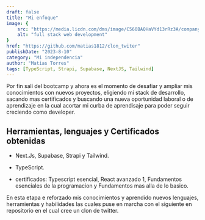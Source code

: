 ```yaml
---
draft: false
title: "Mi enfoque"
image: {
    src: "https://media.licdn.com/dms/image/C560BAQHaVYd13rRz3A/company-logo_200_200/0/1638831589865?e=1702512000&v=beta&t=u1LVAxhGUCYerdi4BqYixOS94OD0Es6o70bz2KsmIXU",
    alt: "full stack web development"
}
href: "https://github.com/matias1812/clon_twiter"
publishDate: "2023-8-10"
category: "Mi independencia"
author: "Matias Torres"
tags: [TypeScript, Strapi, Supabase, NextJS, Tailwind]
---
```

Por fin salí del bootcamp y ahora es el momento de desafiar y ampliar mis conocimientos con nuevos proyectos, eligiendo mi stack de desarrollo, sacando mas certificados y buscando una nueva oportunidad laboral o de aprendizaje en la cual acortar mi curba de aprendisaje para poder seguir creciendo como developer.

## Herramientas, lenguajes y Certificados obtenidas 

- Next.Js, Supabase, Strapi y Tailwind. 

- TypeScript.

- certificados: Typescript esencial, React avanzado 1, Fundamentos esenciales de la programacion y Fundamentos mas alla de lo basico.

En esta etapa e reforzado mis conocimientos y aprendido nuevos lenguajes, herramientas y habilidades las cuales puse en marcha con el siguiente en repositorio en el cual cree un clon de twitter.  

